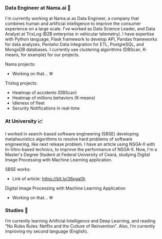 ### Data Engineer at Nama.ai 🔭

I'm currently working at Nama.ai as Data Engineer, a company that combines human and artificial intelligence to improve the consumer experience on a large scale. I've worked as Data Science Leader, and Data Analyst at TrixLog (B2B enterprise in vehicular telemetry). I have expertise with Python language, Flask framework to develop API, Pandas frameworks for data analyzes, Pentaho Data Integration for ETL, PostgreSQL, and MongoDB databases. I currently use clustering algorithms (DBScan, K-means, for example) for our projects.

Nama projects:

- Working on that... :hammer_and_pick:

Trixlog projects:

- Heatmap of accidents (DBScan)
- Heatmap of millions behaviors (K-means)
- Idleness of fleet
- Security Notifications in real-time

### At University :chart_with_upwards_trend:

I worked in search-based software engineering (SBSE) developing metaheuristics algorithms to resolve hard problems of software engineering, like next release problem. I have an article using NSGA-II with In-Vitro-based technics, to improve the performance of NSGA-II. Now, I'm a Master's Degree Student at Federal University of Ceará, studying Digital Image Processing with Machine Learning application.

SBSE works:

- Link of article: https://bit.ly/38oga0h

Digital Image Processing with Machine Learning Application

- Working on that... :hammer_and_pick:


### Studies :closed_book:

I’m currently learning Artificial Intelligence and Deep Learning, and reading "No Rules Rules: Netflix and the Culture of Reinvention". Also, I’m currently improving my second language (English).


<!--
**atila-freitas/atila-freitas** is a ✨ _special_ ✨ repository because its `README.md` (this file) appears on your GitHub profile.

Here are some ideas to get you started:

- 🔭 I’m currently working on ...
- 🌱 I’m currently learning ...
- 👯 I’m looking to collaborate on ...
- 🤔 I’m looking for help with ...
- 💬 Ask me about ...
- 📫 How to reach me: ...
- 😄 Pronouns: ...
- ⚡ Fun fact: ...
-->
